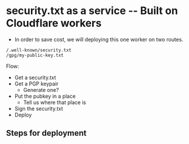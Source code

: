 # security.txt as a service -- Built on Cloudflare workers

- In order to save cost, we will deploying this one worker on two routes.

```
/.well-known/security.txt
/gpg/my-public-key.txt
```

Flow:

- Get a security.txt
- Get a PGP keypair
  - Generate one?
- Put the pubkey in a place
  - Tell us where that place is
- Sign the security.txt
- Deploy

## Steps for deployment
